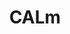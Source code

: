 ---
layout: post
title: CALm
site: http://michaelbronfman.com/calm/
image: /lib/img/projects/calm.png
creator:
  - name: Michael Bronfman
    school: NYU
    twitter: 
    eboard: false
    current: false
launchdate:
demodays: November 2012
---